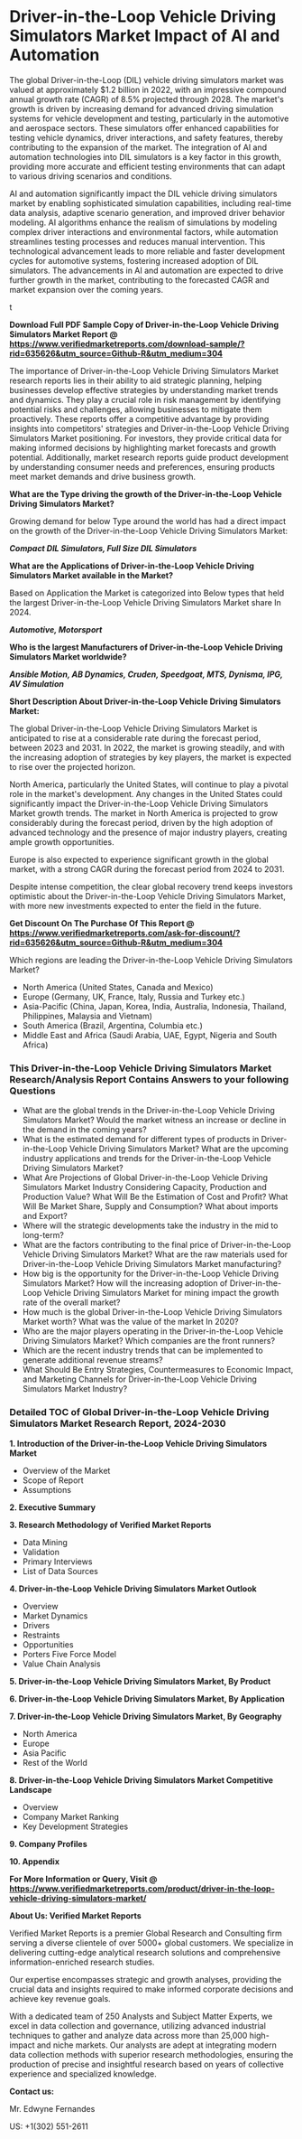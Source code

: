 <meta name="title" content="Global Driver-in-the-Loop Vehicle Driving Simulators Market Impact of AI and Automation"><meta name="description" content="The global Driver-in-the-Loop (DIL) vehicle driving simulators market was valued at approximately $1.2 billion in 2022, with an impressive compound annual growth rate "><meta name="title" content="Driver-in-the-Loop Vehicle Driving Simulators Market Size, Share, Scope, Trends, Growth, Opportunities, Analysis, Forecast"><h1>Driver-in-the-Loop Vehicle Driving Simulators Market Impact of AI and Automation</h1><p>The global Driver-in-the-Loop (DIL) vehicle driving simulators market was valued at approximately $1.2 billion in 2022, with an impressive compound annual growth rate (CAGR) of 8.5% projected through 2028. The market's growth is driven by increasing demand for advanced driving simulation systems for vehicle development and testing, particularly in the automotive and aerospace sectors. These simulators offer enhanced capabilities for testing vehicle dynamics, driver interactions, and safety features, thereby contributing to the expansion of the market. The integration of AI and automation technologies into DIL simulators is a key factor in this growth, providing more accurate and efficient testing environments that can adapt to various driving scenarios and conditions.</p><p>AI and automation significantly impact the DIL vehicle driving simulators market by enabling sophisticated simulation capabilities, including real-time data analysis, adaptive scenario generation, and improved driver behavior modeling. AI algorithms enhance the realism of simulations by modeling complex driver interactions and environmental factors, while automation streamlines testing processes and reduces manual intervention. This technological advancement leads to more reliable and faster development cycles for automotive systems, fostering increased adoption of DIL simulators. The advancements in AI and automation are expected to drive further growth in the market, contributing to the forecasted CAGR and market expansion over the coming years.</p>t</p><p id="" class=""><strong>Download Full PDF Sample Copy of Driver-in-the-Loop Vehicle Driving Simulators Market Report @ <a href="https://www.verifiedmarketreports.com/download-sample/?rid=635626&utm_source=Github-R&utm_medium=304" target="_blank">https://www.verifiedmarketreports.com/download-sample/?rid=635626&utm_source=Github-R&utm_medium=304</a></strong></p><p>The importance of&nbsp;Driver-in-the-Loop Vehicle Driving Simulators Market research reports lies in their ability to aid strategic planning, helping businesses develop effective strategies by understanding market trends and dynamics. They play a crucial role in risk management by identifying potential risks and challenges, allowing businesses to mitigate them proactively. These reports offer a competitive advantage by providing insights into competitors' strategies and Driver-in-the-Loop Vehicle Driving Simulators Market positioning. For investors, they provide critical data for making informed decisions by highlighting market forecasts and growth potential. Additionally, market research reports guide product development by understanding consumer needs and preferences, ensuring products meet market demands and drive business growth.</p><p><strong>What are the&nbsp;Type driving the growth of the Driver-in-the-Loop Vehicle Driving Simulators Market?</strong></p><p id="" class="">Growing demand for below Type around the world has had a direct impact on the growth of the Driver-in-the-Loop Vehicle Driving Simulators Market:</p><em><strong>Compact DIL Simulators, Full Size DIL Simulators</strong></em></p><strong>What are the&nbsp;Applications&nbsp;of Driver-in-the-Loop Vehicle Driving Simulators Market available in the Market?</strong></p><p id="" class="">Based on Application the Market is categorized into Below types that held the largest Driver-in-the-Loop Vehicle Driving Simulators Market share In 2024.</p><em><strong>Automotive, Motorsport</strong></em></p><strong>Who is the largest Manufacturers of Driver-in-the-Loop Vehicle Driving Simulators Market worldwide?</strong></p><p><em><strong>Ansible Motion, AB Dynamics, Cruden, Speedgoat, MTS, Dynisma, IPG, AV Simulation</strong></em></p><p id="" class=""><strong>Short Description About Driver-in-the-Loop Vehicle Driving Simulators Market:</strong></p><p>The global Driver-in-the-Loop Vehicle Driving Simulators Market is anticipated to rise at a considerable rate during the forecast period, between 2023 and 2031. In 2022, the market is growing steadily, and with the increasing adoption of strategies by key players, the market is expected to rise over the projected horizon.</p><p>North America, particularly the United States, will continue to play a pivotal role in the market's development. Any changes in the United States could significantly impact the Driver-in-the-Loop Vehicle Driving Simulators Market growth trends. The market in North America is projected to grow considerably during the forecast period, driven by the high adoption of advanced technology and the presence of major industry players, creating ample growth opportunities.</p><p>Europe is also expected to experience significant growth in the global market, with a strong CAGR during the forecast period from 2024 to 2031.</p><p>Despite intense competition, the clear global recovery trend keeps investors optimistic about the Driver-in-the-Loop Vehicle Driving Simulators Market, with more new investments expected to enter the field in the future.</p><p id="" class=""><strong>Get Discount On The Purchase Of This Report @ <a href="https://www.verifiedmarketreports.com/ask-for-discount/?rid=635626&utm_source=Github-R&utm_medium=304" target="_blank">https://www.verifiedmarketreports.com/ask-for-discount/?rid=635626&utm_source=Github-R&utm_medium=304</a></strong></p>Which regions are leading the Driver-in-the-Loop Vehicle Driving Simulators Market?</p><ul><li>North America (United States, Canada and Mexico)</li><li>Europe (Germany, UK, France, Italy, Russia and Turkey etc.)</li><li>Asia-Pacific (China, Japan, Korea, India, Australia, Indonesia, Thailand, Philippines, Malaysia and Vietnam)</li><li>South America (Brazil, Argentina, Columbia etc.)</li><li>Middle East and Africa (Saudi Arabia, UAE, Egypt, Nigeria and South Africa)</li></ul><h3 id="" class="">This Driver-in-the-Loop Vehicle Driving Simulators Market Research/Analysis Report Contains Answers to your following Questions</h3><ul><li>What are the global trends in the Driver-in-the-Loop Vehicle Driving Simulators Market? Would the market witness an increase or decline in the demand in the coming years?</li><li>What is the estimated demand for different types of products in Driver-in-the-Loop Vehicle Driving Simulators Market? What are the upcoming industry applications and trends for the Driver-in-the-Loop Vehicle Driving Simulators Market?</li><li>What Are Projections of Global Driver-in-the-Loop Vehicle Driving Simulators Market Industry Considering Capacity, Production and Production Value? What Will Be the Estimation of Cost and Profit? What Will Be Market Share, Supply and Consumption? What about imports and Export?</li><li>Where will the strategic developments take the industry in the mid to long-term?</li><li>What are the factors contributing to the final price of Driver-in-the-Loop Vehicle Driving Simulators Market? What are the raw materials used for Driver-in-the-Loop Vehicle Driving Simulators Market manufacturing?</li><li>How big is the opportunity for the Driver-in-the-Loop Vehicle Driving Simulators Market? How will the increasing adoption of Driver-in-the-Loop Vehicle Driving Simulators Market for mining impact the growth rate of the overall market?</li><li>How much is the global Driver-in-the-Loop Vehicle Driving Simulators Market worth? What was the value of the market In 2020?</li><li>Who are the major players operating in the Driver-in-the-Loop Vehicle Driving Simulators Market? Which companies are the front runners?</li><li>Which are the recent industry trends that can be implemented to generate additional revenue streams?</li><li>What Should Be Entry Strategies, Countermeasures to Economic Impact, and Marketing Channels for Driver-in-the-Loop Vehicle Driving Simulators Market Industry?</li></ul><h3 id="" class="">Detailed TOC of Global Driver-in-the-Loop Vehicle Driving Simulators Market Research Report, 2024-2030</h3><p id="" class=""><strong>1. Introduction of the Driver-in-the-Loop Vehicle Driving Simulators Market</strong></p><ul><li>Overview of the Market</li><li>Scope of Report</li><li>Assumptions</li></ul><p id="" class=""><strong>2. Executive Summary</strong></p><p id="" class=""><strong>3. Research Methodology of Verified Market Reports</strong></p><ul><li>Data Mining</li><li>Validation</li><li>Primary Interviews</li><li>List of Data Sources</li></ul><p id="" class=""><strong>4. Driver-in-the-Loop Vehicle Driving Simulators Market Outlook</strong></p><ul><li>Overview</li><li>Market Dynamics</li><li>Drivers</li><li>Restraints</li><li>Opportunities</li><li>Porters Five Force Model</li><li>Value Chain Analysis</li></ul><p id="" class=""><strong>5. Driver-in-the-Loop Vehicle Driving Simulators Market, By Product</strong></p><p id="" class=""><strong>6. Driver-in-the-Loop Vehicle Driving Simulators Market, By Application</strong></p><p id="" class=""><strong>7. Driver-in-the-Loop Vehicle Driving Simulators Market, By Geography</strong></p><ul><li>North America</li><li>Europe</li><li>Asia Pacific</li><li>Rest of the World</li></ul><p id="" class=""><strong>8. Driver-in-the-Loop Vehicle Driving Simulators Market Competitive Landscape</strong></p><ul><li>Overview</li><li>Company Market Ranking</li><li>Key Development Strategies</li></ul><p id="" class=""><strong>9. Company Profiles</strong></p><p id="" class=""><strong>10. Appendix</strong></p><p id="" class=""><strong>For More Information or Query, Visit @ <a href="https://www.verifiedmarketreports.com/product/driver-in-the-loop-vehicle-driving-simulators-market/" target="_blank">https://www.verifiedmarketreports.com/product/driver-in-the-loop-vehicle-driving-simulators-market/</a></strong></p><p id="" class=""><strong>About Us: Verified Market Reports</strong></p><p id="" class="">Verified Market Reports is a premier Global Research and Consulting firm serving a diverse clientele of over 5000+ global customers. We specialize in delivering cutting-edge analytical research solutions and comprehensive information-enriched research studies.</p><p id="" class="">Our expertise encompasses strategic and growth analyses, providing the crucial data and insights required to make informed corporate decisions and achieve key revenue goals.</p><p id="" class="">With a dedicated team of 250 Analysts and Subject Matter Experts, we excel in data collection and governance, utilizing advanced industrial techniques to gather and analyze data across more than 25,000 high-impact and niche markets. Our analysts are adept at integrating modern data collection methods with superior research methodologies, ensuring the production of precise and insightful research based on years of collective experience and specialized knowledge.</p><p id="" class=""><strong>Contact us:</strong></p><p id="" class="">Mr. Edwyne Fernandes</p><p id="" class="">US: +1(302) 551-2611</p>